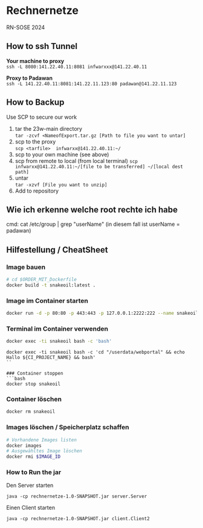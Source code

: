# Rechnernetze
RN-SOSE 2024
## How to ssh Tunnel
**Your machine to proxy** \
`ssh -L 8080:141.22.40.11:8081 infwarxxx@141.22.40.11`

**Proxy to Padawan** \
`ssh -L 141.22.40.11:8081:141.22.11.123:80 padawan@141.22.11.123`

## How to Backup
Use SCP to secure our work
1. tar the 23w-main directory\
   `tar -zcvf <NameofExport.tar.gz [Path to file you want to untar]`
3. scp to the proxy\
   `scp <tarfile>  infwarxx@141.22.40.11:~/`
4. scp to your own machine (see above)
5. scp from remote to local (from local terminal)
   `scp infwarxx@141.22.40.11:~/[file to be transferred] ~/[local dest path]`
7. untar\
  `tar -xzvf [File you want to unzip]`
8. Add to repository

## Wie ich erkenne welche root rechte ich habe
cmd: cat /etc/group | grep "userName"    (in diesem fall ist userName = padawan)

## Hilfestellung / CheatSheet
### Image bauen
```bash
# cd $ORDER_MIT_Dockerfile
docker build -t snakeoil:latest .
```

### Image im Container starten
```bash
docker run -d -p 80:80 -p 443:443 -p 127.0.0.1:2222:222 --name snakeoil snakeoil:latest 
``` 

### Terminal im Container verwenden
```bash
docker exec -ti snakeoil bash -c 'bash' 
```

```
docker exec -ti snakeoil bash -c 'cd "/userdata/webportal" && echo Hallo ${CI_PROJECT_NAME} && bash'
``

### Container stoppen
```bash
docker stop snakeoil
```

### Container löschen
```bash
docker rm snakeoil
```

### Images löschen / Speicherplatz schaffen
```bash
# Vorhandene Images listen
docker images
# Ausgewähltes Image löschen
docker rmi $IMAGE_ID
```
### How to Run the jar
Den Server starten
```
java -cp rechnernetze-1.0-SNAPSHOT.jar server.Server
```
Einen Client starten
```
java -cp rechnernetze-1.0-SNAPSHOT.jar client.Client2
```
